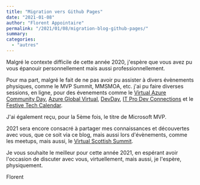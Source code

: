 ```yaml
---
title: "Migration vers Github Pages"
date: "2021-01-08"
author: "Florent Appointaire"
permalink: "/2021/01/08/migration-blog-github-pages/"
summary: 
categories: 
  - "autres"
---
```


Malgré le contexte difficile de cette année 2020, j'espère que vous avez pu vous épanouir personnellement mais aussi professionnellement.

Pour ma part, malgré le fait de ne pas avoir pu assister à divers évènements physiques, comme le MVP Summit, MMSMOA, etc. j'ai pu faire diverses sessions, en ligne, pour des évenements comme le [Virtual Azure Community Day](https://cloudyjourney.fr/2020/03/27/virtual-azure-community-day/), [Azure Global Virtual](https://cloudyjourney.fr/2020/03/30/conference-azure-global-virtual/), [DevDay](https://cloudyjourney.fr/2020/11/15/conferences-devday-2020/), [IT Pro Dev Connections](https://cloudyjourney.fr/2020/11/30/conferences-it-pro-dev-connections-2020-grece/) et le [Festive Tech Calendar](https://cloudyjourney.fr/2020/12/28/conference-festive-tech-calendar-2020/).

J'ai également reçu, pour la 5ème fois, le titre de Microsoft MVP.

2021 sera encore consacré à partager mes connaissances et découvertes avec vous, que ce soit via ce blog, mais aussi lors d'évènements, comme les meetups, mais aussi, le [Virtual Scottish Summit](https://cloudyjourney.fr/2020/12/09/conference-virtual-scottish-summit-2021/).

Je vous souhaite le meilleur pour cette année 2021, en espérant avoir l'occasion de discuter avec vous, virtuellement, mais aussi, je l'espère, physiquement.

Florent
